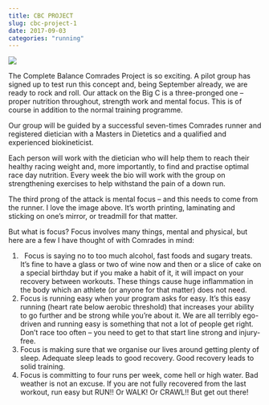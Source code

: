 ```yaml
---
title: CBC PROJECT
slug: cbc-project-1
date: 2017-09-03
categories: "running"
---
```


<p><img src="https://res.cloudinary.com/dy6grlu8z/image/upload/v1558841623/chuj5glj9e2xujqes82f.jpg"/></p>
<p>The Complete Balance Comrades Project is so exciting. A pilot group has signed up to test run this concept and, being September already, we are ready to rock and roll. Our attack on the Big C is a three-pronged one – proper nutrition throughout, strength work and mental focus. This is of course in addition to the normal training programme.</p>
<p>Our group will be guided by a successful seven-times Comrades runner and registered dietician with a Masters in Dietetics and a qualified and experienced biokineticist.</p>
<p>Each person will work with the dietician who will help them to reach their healthy racing weight and, more importantly, to find and practise optimal race day nutrition. Every week the bio will work with the group on strengthening exercises to help withstand the pain of a down run.</p>
<p>The third prong of the attack is mental focus – and this needs to come from the runner. I love the image above. It’s worth printing, laminating and sticking on one’s mirror, or treadmill for that matter.</p>
<p>But what is focus? Focus involves many things, mental and physical, but here are a few I have thought of with Comrades in mind:</p>
<ol>
<li>  Focus is saying no to too much alcohol, fast foods and sugary treats. It’s fine to have a glass or two of wine now and then or a slice of cake on a special birthday but if you make a habit of it, it will impact on your recovery between workouts. These things cause huge inflammation in the body which an athlete (or anyone for that matter) does not need.</li>
<li>Focus is running easy when your program asks for easy. It’s this easy running (heart rate below aerobic threshold) that increases your ability to go further and be strong while you’re about it. We are all terribly ego-driven and running easy is something that not a lot of people get right. Don’t race too often – you need to get to that start line strong and injury-free.</li>
<li>Focus is making sure that we organise our lives around getting plenty of sleep. Adequate sleep leads to good recovery. Good recovery leads to solid training.</li>
<li>Focus is committing to four runs per week, come hell or high water. Bad weather is not an excuse. If you are not fully recovered from the last workout, run easy but RUN!! Or WALK! Or CRAWL!! But get out there!</li>
</ol>








